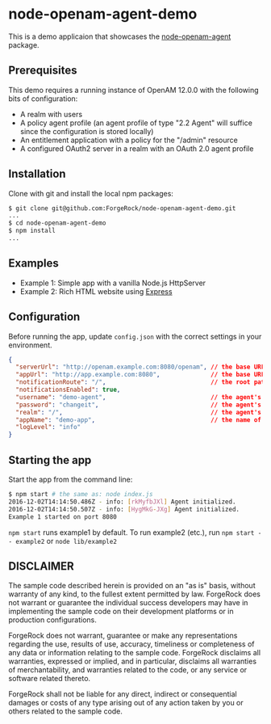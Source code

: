 # node-openam-agent-demo

This is a demo applicaion that showcases the [node-openam-agent](https://github.com/ForgeRock/node-openam-agent) package.

## Prerequisites

This demo requires a running instance of OpenAM 12.0.0 with the following bits of configuration:
* A realm with users
* A policy agent profile (an agent profile of type "2.2 Agent" will suffice since the configuration is stored locally)
* An entitlement application with a policy for the "/admin" resource
* A configured OAuth2 server in a realm with an OAuth 2.0 agent profile

## Installation

Clone with git and install the local npm packages:

```bash
$ git clone git@github.com:ForgeRock/node-openam-agent-demo.git
...
$ cd node-openam-agent-demo
$ npm install
...
```

## Examples

- Example 1: Simple app with a vanilla Node.js HttpServer
- Example 2: Rich HTML website using [Express](http://expressjs.com/)


## Configuration

Before running the app, update `config.json` with the correct settings in your environment.

```json
{
  "serverUrl": "http://openam.example.com:8080/openam", // the base URL of your OpenAM deployment
  "appUrl": "http://app.example.com:8080",              // the base URL of the demo app (needed for notifications)
  "notificationRoute": "/",                             // the root path where the notification middleware is attached
  "notificationsEnabled": true,
  "username": "demo-agent",                             // the agent's user name
  "password": "changeit",                               // the agent's password
  "realm": "/",                                         // the agent's realm
  "appName": "demo-app",                                // the name of the entitlement application used for the PolicyShield
  "logLevel": "info"
}
```

## Starting the app

Start the app from the command line:

```bash
$ npm start # the same as: node index.js
2016-12-02T14:14:50.486Z - info: [rkMyfbJXl] Agent initialized.
2016-12-02T14:14:50.507Z - info: [HygMkG-JXg] Agent initialized.
Example 1 started on port 8080
```

`npm start` runs example1 by default. To run example2 (etc.), run `npm start -- example2` or `node lib/example2`

## DISCLAIMER

The sample code described herein is provided on an "as is" basis, without warranty of any kind, to the fullest extent permitted by law. ForgeRock does not warrant or guarantee the individual success developers may have in implementing the sample code on their development platforms or in production configurations.

ForgeRock does not warrant, guarantee or make any representations regarding the use, results of use, accuracy, timeliness or completeness of any data or information relating to the sample code. ForgeRock disclaims all warranties, expressed or implied, and in particular, disclaims all warranties of merchantability, and warranties related to the code, or any service or software related thereto.

ForgeRock shall not be liable for any direct, indirect or consequential damages or costs of any type arising out of any action taken by you or others related to the sample code.
  
